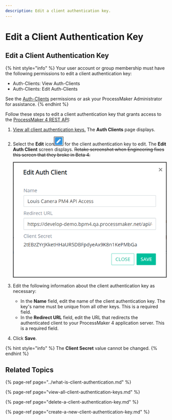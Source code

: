 ```yaml
---
description: Edit a client authentication key.
---
```


# Edit a Client Authentication Key

## Edit a Client Authentication Key

{% hint style="info" %}
Your user account or group membership must have the following permissions to edit a client authentication key:

* Auth-Clients: View Auth-Clients
* Auth-Clients: Edit Auth-Clients

See the [Auth-Clients](../../permission-descriptions-for-users-and-groups.md#auth-clients) permissions or ask your ProcessMaker Administrator for assistance.
{% endhint %}

Follow these steps to edit a client authentication key that grants access to the [ProcessMaker 4 REST API](https://develop-demo.bpm4.qa.processmaker.net/api/documentation):

1. [View all client authentication keys.](view-all-client-authentication-keys.md#view-all-scripts) The **Auth Clients** page displays.
2. Select the **Edit** icon![](../../../.gitbook/assets/edit-icon.png) for the client authentication key to edit. The **Edit Auth Client** screen displays. ~~Retake screenshot when Engineering fixes this screen that they broke in Beta 4.~~  

   ![](../../../.gitbook/assets/edit-auth-client-screen-admin.png)

3. Edit the following information about the client authentication key as necessary:
   * In the **Name** field, edit the name of the client authentication key. The key's name must be unique from all other keys. This is a required field.
   * In the **Redirect URL** field, edit the URL that redirects the authenticated client to your ProcessMaker 4 application server. This is a required field.
4. Click **Save**.

{% hint style="info" %}
The **Client Secret** value cannot be changed.
{% endhint %}

## Related Topics

{% page-ref page="../what-is-client-authentication.md" %}

{% page-ref page="view-all-client-authentication-keys.md" %}

{% page-ref page="delete-a-client-authentication-key.md" %}

{% page-ref page="create-a-new-client-authentication-key.md" %}

